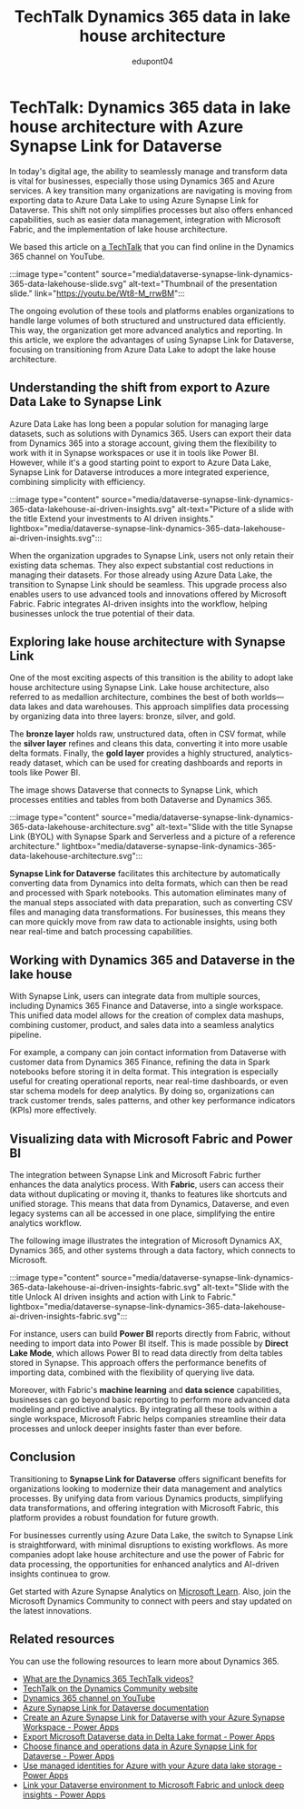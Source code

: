 ﻿---
title: TechTalk Dynamics 365 data in lake house architecture
description: Summary of TechTalk video that talks about Dynamics 365 data lake house architectures data warehousing with Azure Synapse Link for Dataverse.
ms.date: 11/12/2024
ms.topic: conceptual
author: edupont04
ms.author: edupont
ai-usage: ai-assisted
---

# TechTalk: Dynamics 365 data in lake house architecture with Azure Synapse Link for Dataverse

In today's digital age, the ability to seamlessly manage and transform data is vital for businesses, especially those using Dynamics 365 and Azure services. A key transition many organizations are navigating is moving from exporting data to Azure Data Lake to using Azure Synapse Link for Dataverse. This shift not only simplifies processes but also offers enhanced capabilities, such as easier data management, integration with Microsoft Fabric, and the implementation of lake house architecture.

We based this article on [a TechTalk](https://youtu.be/Wt8-M_rrwBM) that you can find online in the Dynamics 365 channel on YouTube.  

:::image type="content" source="media\dataverse-synapse-link-dynamics-365-data-lakehouse-slide.svg" alt-text="Thumbnail of the presentation slide." link="https://youtu.be/Wt8-M_rrwBM":::

The ongoing evolution of these tools and platforms enables organizations to handle large volumes of both structured and unstructured data efficiently. This way, the organization get more advanced analytics and reporting. In this article, we explore the advantages of using Synapse Link for Dataverse, focusing on transitioning from Azure Data Lake to adopt the lake house architecture.

## Understanding the shift from export to Azure Data Lake to Synapse Link

Azure Data Lake has long been a popular solution for managing large datasets, such as solutions with Dynamics 365. Users can export their data from Dynamics 365 into a storage account, giving them the flexibility to work with it in Synapse workspaces or use it in tools like Power BI. However, while it's a good starting point to export to Azure Data Lake, Synapse Link for Dataverse introduces a more integrated experience, combining simplicity with efficiency.

:::image type="content" source="media/dataverse-synapse-link-dynamics-365-data-lakehouse-ai-driven-insights.svg" alt-text="Picture of a slide with the title Extend your investments to AI driven insights." lightbox="media/dataverse-synapse-link-dynamics-365-data-lakehouse-ai-driven-insights.svg":::

When the organization upgrades to Synapse Link, users not only retain their existing data schemas. They also expect substantial cost reductions in managing their datasets. For those already using Azure Data Lake, the transition to Synapse Link should be seamless. This upgrade process also enables users to use advanced tools and innovations offered by Microsoft Fabric. Fabric integrates AI-driven insights into the workflow, helping businesses unlock the true potential of their data.

## Exploring lake house architecture with Synapse Link

One of the most exciting aspects of this transition is the ability to adopt lake house architecture using Synapse Link. Lake house architecture, also referred to as medallion architecture, combines the best of both worlds—data lakes and data warehouses. This approach simplifies data processing by organizing data into three layers: bronze, silver, and gold.

The **bronze layer** holds raw, unstructured data, often in CSV format, while the **silver layer** refines and cleans this data, converting it into more usable delta formats. Finally, the **gold layer** provides a highly structured, analytics-ready dataset, which can be used for creating dashboards and reports in tools like Power BI.

The image shows Dataverse that connects to Synapse Link, which processes entities and tables from both Dataverse and Dynamics 365.

:::image type="content" source="media/dataverse-synapse-link-dynamics-365-data-lakehouse-architecture.svg" alt-text="Slide with the title Synapse Link (BYOL) with Synapse Spark and Serverless and a picture of a reference architecture." lightbox="media/dataverse-synapse-link-dynamics-365-data-lakehouse-architecture.svg":::

**Synapse Link for Dataverse** facilitates this architecture by automatically converting data from Dynamics into delta formats, which can then be read and processed with Spark notebooks. This automation eliminates many of the manual steps associated with data preparation, such as converting CSV files and managing data transformations. For businesses, this means they can more quickly move from raw data to actionable insights, using both near real-time and batch processing capabilities.

## Working with Dynamics 365 and Dataverse in the lake house

With Synapse Link, users can integrate data from multiple sources, including Dynamics 365 Finance and Dataverse, into a single workspace. This unified data model allows for the creation of complex data mashups, combining customer, product, and sales data into a seamless analytics pipeline.

For example, a company can join contact information from Dataverse with customer data from Dynamics 365 Finance, refining the data in Spark notebooks before storing it in delta format. This integration is especially useful for creating operational reports, near real-time dashboards, or even star schema models for deep analytics. By doing so, organizations can track customer trends, sales patterns, and other key performance indicators (KPIs) more effectively.

## Visualizing data with Microsoft Fabric and Power BI

The integration between Synapse Link and Microsoft Fabric further enhances the data analytics process. With **Fabric**, users can access their data without duplicating or moving it, thanks to features like shortcuts and unified storage. This means that data from Dynamics, Dataverse, and even legacy systems can all be accessed in one place, simplifying the entire analytics workflow.

The following image illustrates the integration of Microsoft Dynamics AX, Dynamics 365, and other systems through a data factory, which connects to Microsoft.

:::image type="content" source="media/dataverse-synapse-link-dynamics-365-data-lakehouse-ai-driven-insights-fabric.svg" alt-text="Slide with the title Unlock AI driven insights and action with Link to Fabric." lightbox="media/dataverse-synapse-link-dynamics-365-data-lakehouse-ai-driven-insights-fabric.svg":::

For instance, users can build **Power BI** reports directly from Fabric, without needing to import data into Power BI itself. This is made possible by **Direct Lake Mode**, which allows Power BI to read data directly from delta tables stored in Synapse. This approach offers the performance benefits of importing data, combined with the flexibility of querying live data.

Moreover, with Fabric's **machine learning** and **data science** capabilities, businesses can go beyond basic reporting to perform more advanced data modeling and predictive analytics. By integrating all these tools within a single workspace, Microsoft Fabric helps companies streamline their data processes and unlock deeper insights faster than ever before.

## Conclusion

Transitioning to **Synapse Link for Dataverse** offers significant benefits for organizations looking to modernize their data management and analytics processes. By unifying data from various Dynamics products, simplifying data transformations, and offering integration with Microsoft Fabric, this platform provides a robust foundation for future growth.

For businesses currently using Azure Data Lake, the switch to Synapse Link is straightforward, with minimal disruptions to existing workflows. As more companies adopt lake house architecture and use the power of Fabric for data processing, the opportunities for enhanced analytics and AI-driven insights continuea to grow.

Get started with Azure Synapse Analytics on [Microsoft Learn](/azure/synapse-analytics/). Also, join the Microsoft Dynamics Community to connect with peers and stay updated on the latest innovations.

## Related resources

You can use the following resources to learn more about Dynamics 365.

- [What are the Dynamics 365 TechTalk videos?](../roles/techtalk-videos.md)
- [TechTalk on the Dynamics Community website](https://community.dynamics.com/videos/)
- [Dynamics 365 channel on YouTube](https://www.youtube.com/channel/UC5QxCcXhFFixs1nfmOpJlvQ)
- [Azure Synapse Link for Dataverse documentation](/powerapps/maker/data-platform/export-to-data-lake)
- [Create an Azure Synapse Link for Dataverse with your Azure Synapse Workspace - Power Apps](/power-apps/maker/data-platform/azure-synapse-link-synapse)
- [Export Microsoft Dataverse data in Delta Lake format - Power Apps](/power-apps/maker/data-platform/azure-synapse-link-delta-lake)
- [Choose finance and operations data in Azure Synapse Link for Dataverse - Power Apps](/power-apps/maker/data-platform/azure-synapse-link-select-fno-data)
- [Use managed identities for Azure with your Azure data lake storage - Power Apps](/power-apps/maker/data-platform/azure-synapse-link-msi)
- [Link your Dataverse environment to Microsoft Fabric and unlock deep insights - Power Apps](/power-apps/maker/data-platform/azure-synapse-link-view-in-fabric)
